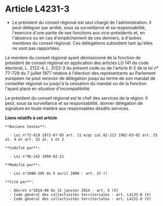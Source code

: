 # Article L4231-3

- Le président du conseil régional est seul chargé de l'administration. Il peut déléguer par arrêté, sous sa surveillance et
sa responsabilité, l'exercice d'une partie de ses fonctions aux vice-présidents et, en l'absence ou en cas d'empêchement de
ces derniers, à d'autres membres du conseil régional. Ces délégations subsistent tant qu'elles ne sont pas rapportées.

Le membre du conseil régional ayant démissionné de la fonction de président de conseil régional en application des articles
LO 141 du code électoral, L. 2122-4, L. 3122-3 du présent code ou de l'article 6-2 de la loi n° 77-729 du 7 juillet 1977
relative à l'élection des représentants au Parlement européen ne peut recevoir de délégation jusqu'au terme de son mandat de
conseiller régional ou jusqu'à la cessation du mandat ou de la fonction l'ayant placé en situation d'incompatibilité.

Le président du conseil régional est le chef des services de la région. Il peut, sous sa surveillance et sa responsabilité,
donner délégation de signature en toute matière aux responsables desdits services.

**Liens relatifs à cet article**

	**Anciens textes**:

	  - Loi n°72-619 1972-07-05 art. 11 ecqc Loi 82-213 1982-03-02 art. 25 al. 4 et art. 31 al. 1 et 2

	**Codifié par**:

	  - Loi n°96-142 1996-02-21

	**Modifié par**:

	  - Loi n°2000-295 du 5 avril 2000 - art. 17 ()

	**Cité par**:

	  - Décret n°2014-90 du 31 janvier 2014 - art. 5 (V)
	  - Code général des collectivités territoriales - art. L4133-8 (V)
	  - Code général des collectivités territoriales - art. L4231-9 (V)
